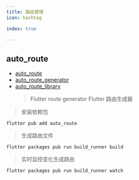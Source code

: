 ```yaml
---
title: 路由管理
icon: hashtag

index: true

---
```


<!-- more -->

## auto_route

- [auto_route](https://pub.dev/packages/auto_route)
- [auto_route_generator](https://pub.dev/packages/auto_route_generator)
- [auto_route_library](https://github.com/Milad-Akarie/auto_route_library)
    > Flutter route generator 
    > Flutter 路由生成器

> 安装依赖包
```shell
flutter pub add auto_route
```

> 生成路由文件
```shell
flutter packages pub run build_runner build 
```

> 实时监控变化生成路由
```shell
flutter packages pub run build_runner watch
```